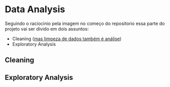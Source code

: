 # Data Analysis 

Seguindo o raciocinio pela imagem no começo do repositorio essa parte do projeto vai ser divido em dois assuntos: 
* Cleaning ([mas limpeza de dados também é análise]('https://counting.substack.com/p/data-cleaning-is-analysis-not-grunt')) 
* Exploratory Analysis

## Cleaning

## Exploratory Analysis
